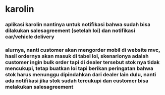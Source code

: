 # karolin

### aplikasi karolin nantinya untuk notifikasi bahwa sudah bisa dilakukan salesagreement (setelah loi) dan notifikasi car/vehicle delivery

### alurnya, nanti customer akan mengorder mobil di website mvc, hasil ordernya akan masuk di tabel loi, skenarionya adalah customer ingin bulk order tapi di dealer tersebut stok nya tidak mencukupi, tetap buatkan loi tapi berikan peringatan bahwa stok harus menunggu dipindahkan dari dealer lain dulu, nanti ada notifikasi jika stok sudah tercukupi dan customer bisa melakukan salesagreement
